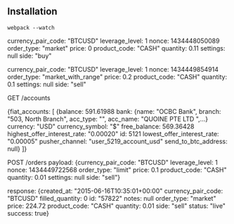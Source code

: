 ## Installation

`webpack --watch`


currency_pair_code: "BTCUSD"
leverage_level: 1
nonce: 1434448050089
order_type: "market"
price: 0
product_code: "CASH"
quantity: 0.11
settings: null
side: "buy"




currency_pair_code: "BTCUSD"
leverage_level: 1
nonce: 1434449854914
order_type: "market_with_range"
price: 0.2
product_code: "CASH"
quantity: 0.1
settings: null
side: "sell"

GET /accounts

{fiat_accounts: [
{balance: 591.61988
bank: {name: "OCBC Bank", branch: "503, North Branch", acc_type: "", acc_name: "QUOINE PTE LTD ",…}
currency: "USD"
currency_symbol: "$"
free_balance: 569.36428
highest_offer_interest_rate: "0.00020"
id: 5121
lowest_offer_interest_rate: "0.00005"
pusher_channel: "user_5219_account_usd"
send_to_btc_address: null}
]}

POST /orders
payload: {currency_pair_code: "BTCUSD"
leverage_level: 1
nonce: 1434449722568
order_type: "limit"
price: 0.1
product_code: "CASH"
quantity: 0.01
settings: null
side: "sell"}

response: {created_at: "2015-06-16T10:35:01+00:00"
currency_pair_code: "BTCUSD"
filled_quantity: 0
id: "57822"
notes: null
order_type: "market"
price: 224.72
product_code: "CASH"
quantity: 0.01
side: "sell"
status: "live"
success: true}
